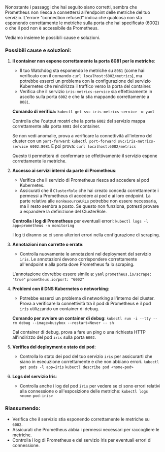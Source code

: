 Nonostante i passaggi che hai seguito siano corretti, sembra che Prometheus non riesca a connettersi all'endpoint delle metriche del tuo servizio. L'errore "connection refused" indica che qualcosa non sta esponendo correttamente le metriche sulla porta che hai specificato (6002) o che il pod non è accessibile da Prometheus.

Vediamo insieme le possibili cause e soluzioni.

### Possibili cause e soluzioni:

1. **Il container non espone correttamente la porta 8081 per le metriche**:
   - Il tuo Watchdog sta esponendo le metriche su `8081` (come hai verificato con il comando `curl localhost:6002/metrics`), ma potrebbe esserci un problema con la configurazione del servizio Kubernetes che reindirizza il traffico verso la porta del container.
   - Verifica che il servizio `iris-metrics-service` sia effettivamente in ascolto sulla porta `6002` e che la stia mappando correttamente a `8081`.

   **Comando di verifica:**
   `kubectl get svc iris-metrics-service -o yaml`

   Controlla che l'output mostri che la porta `6002` del servizio mappa correttamente alla porta `8081` del container.

   Se non vedi anomalie, prova a verificare la connettività all'interno del cluster con un `port-forward`:
   `kubectl port-forward svc/iris-metrics-service 6002:8081`
   E poi prova:
   `curl localhost:6002/metrics`

   Questo ti permetterà di confermare se effettivamente il servizio espone correttamente le metriche.

2. **Accesso ai servizi interni da parte di Prometheus**:
   - Verifica che il servizio di Prometheus riesca ad accedere ai pod Kubernetes.
   - Assicurati che il `ClusterRole` che hai creato conceda correttamente i permessi a Prometheus di accedere ai pod e ai loro endpoint. La parte relativa alle `nonResourceURLs` potrebbe non essere necessaria, ma il resto sembra a posto. Se questo non funziona, potresti provare a espandere la definizione del ClusterRole.

   **Controlla i log di Prometheus** per eventuali errori:
   `kubectl logs -l app=prometheus -n monitoring`

   I log ti diranno se ci sono ulteriori errori nella configurazione di scraping.

3. **Annotazioni non corrette o errate**:
   - Controlla nuovamente le annotazioni nel deployment del servizio `iris`. Le annotazioni devono corrispondere correttamente all'endpoint e alla porta dove Prometheus fa lo scraping.
   
   L'annotazione dovrebbe essere simile a:
   `yaml`
   `prometheus.io/scrape: "true"`
   `prometheus.io/port: "6002"`

4. **Problemi con il DNS Kubernetes o networking**:
   - Potrebbe esserci un problema di networking all'interno del cluster. Prova a verificare la connettività tra il pod di Prometheus e il pod `iris` utilizzando un container di debug.

   **Comando per avviare un container di debug**:
   `kubectl run -i --tty --rm debug --image=busybox --restart=Never -- sh`

   Dal container di debug, prova a fare un ping o una richiesta HTTP all'indirizzo del pod `iris` sulla porta `6002`.

5. **Verifica del deployment e stato dei pod**:
   - Controlla lo stato dei pod del tuo servizio `iris` per assicurarti che siano in esecuzione correttamente e che non abbiano errori.
   `kubectl get pods -l app=iris`
   `kubectl describe pod <nome-pod>`

6. **Logs del servizio Iris**:
   - Controlla anche i log del pod `iris` per vedere se ci sono errori relativi alla connessione o all'esposizione delle metriche:
   `kubectl logs <nome-pod-iris>`

### Riassumendo:
- Verifica che il servizio stia esponendo correttamente le metriche su `6002`.
- Assicurati che Prometheus abbia i permessi necessari per raccogliere le metriche.
- Controlla i log di Prometheus e del servizio Iris per eventuali errori di connessione.

